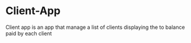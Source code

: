 # Client-App
Client app is an app that manage a list of clients displaying the to balance paid by each client
